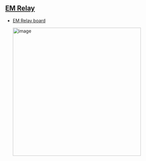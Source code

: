 ## [EM Relay](https://en.wikipedia.org/wiki/Relay)


* [EM Relay board](https://www.amazon.co.uk/Channel-Arduino-Raspberry-Suitable-Control/dp/B0DD46WFJH?source=ps-sl-shoppingads-lpcontext&ref_=fplfs&psc=1&smid=A33QFYI9Q8X976)

  <img width="405" alt="image" src="https://github.com/user-attachments/assets/3a80b6be-a140-49a1-bfd5-42956158066f" />
